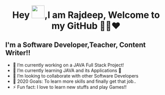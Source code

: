 <h1 align="center">Hey <img src="https://raw.githubusercontent.com/Rajdp07/Rajdp07/master/Hi.gif" width="40px" />,I am Rajdeep, Welcome to my GitHub 👨‍💻❤️</h1>

## I'm a Software Developer,Teacher, Content Writer!!

- 🔭 I’m currently working on a JAVA Full Stack Project!
- 🌱 I’m currently learning JAVA and its Applications 🤣
- 👯 I’m looking to collaborate with other Software Developers
- 🥅 2020 Goals: To learn more skills and finally get that job..
- ⚡ Fun fact: I love to learn new stuffs and play Games!!
